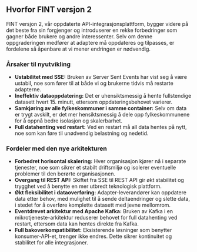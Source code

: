 ## Hvorfor FINT versjon 2

FINT versjon 2, vår oppdaterte API-integrasjonsplattform, bygger videre på det beste fra sin forgjenger og introduserer en rekke forbedringer som gagner både brukere og andre interessenter. Selv om denne oppgraderingen medfører at adaptere må oppdateres og tilpasses, er fordelene så åpenbare at vi mener endringen er nødvendig.

### Årsaker til nyutvikling

- **Ustabilitet med SSE:** Bruken av Server Sent Events har vist seg å være ustabil, noe som fører til at både vi og brukerne tidvis må restarte adapterne.
- **Ineffektiv dataoppdatering:** Det er uhensiktsmessig å hente fullstendige datasett hvert 15. minutt, ettersom oppdateringsbehovet varierer.
- **Samkjøring av alle fylkeskommuner i samme container:** Selv om data er trygt avskilt, er det mer hensiktsmessig å dele opp fylkeskommunene for å oppnå bedre isolasjon og skalerbarhet.
- **Full datahenting ved restart:** Ved en restart må all data hentes på nytt, noe som kan føre til unødvendig belastning og nedetid.

### Fordeler med den nye arkitekturen

- **Forbedret horisontal skalering:** Hver organisasjon kjører nå i separate tjenester, noe som sikrer et stabilt driftsmiljø og isolerer eventuelle problemer til den berørte organisasjonen.
- **Overgang til REST API:** Skiftet fra SSE til REST API gir økt stabilitet og trygghet ved å benytte en mer utbredt teknologisk plattform.
- **Økt fleksibilitet i dataoverføring:** Adapter-leverandører kan oppdatere data etter behov, med mulighet til å sende deltaendringer og slette data, i stedet for å overføre komplette datasett med jevne mellomrom.
- **Eventdrevet arkitektur med Apache Kafka:** Bruken av Kafka i en mikrotjeneste-arkitektur reduserer behovet for full datahenting ved restart, ettersom data kan hentes direkte fra Kafka.
- **Full bakoverkompatibilitet:** Eksisterende løsninger som benytter konsumer-API-et, trenger ikke endres. Dette sikrer kontinuitet og stabilitet for alle integrasjoner.

